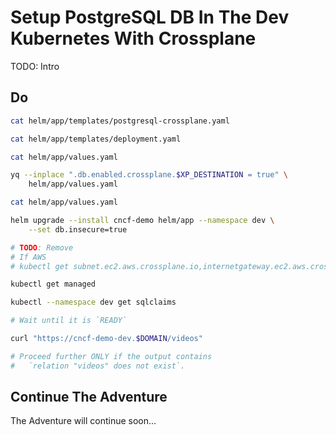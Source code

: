 # Setup PostgreSQL DB In The Dev Kubernetes With Crossplane

TODO: Intro

## Do

```bash
cat helm/app/templates/postgresql-crossplane.yaml

cat helm/app/templates/deployment.yaml

cat helm/app/values.yaml

yq --inplace ".db.enabled.crossplane.$XP_DESTINATION = true" \
    helm/app/values.yaml

cat helm/app/values.yaml

helm upgrade --install cncf-demo helm/app --namespace dev \
    --set db.insecure=true

# TODO: Remove
# If AWS
# kubectl get subnet.ec2.aws.crossplane.io,internetgateway.ec2.aws.crossplane.io,routetable.ec2.aws.crossplane.io,vpc.ec2.aws.crossplane.io,securitygroup.ec2.aws.crossplane.io,database.postgresql.sql.crossplane.io,rdsinstance.database.aws.crossplane.io,dbsubnetgroup.database.aws.crossplane.io

kubectl get managed

kubectl --namespace dev get sqlclaims

# Wait until it is `READY`

curl "https://cncf-demo-dev.$DOMAIN/videos"

# Proceed further ONLY if the output contains
#   `relation "videos" does not exist`.
```

## Continue The Adventure

The Adventure will continue soon...